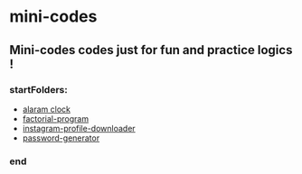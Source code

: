 # mini-codes
## Mini-codes codes just for fun and practice logics !

### startFolders:
- [alaram clock](./alaram%20clock)
- [factorial-program](./factorial-program)
- [instagram-profile-downloader](./instagram-profile-downloader)
- [password-generator](./password-generator)

### end

